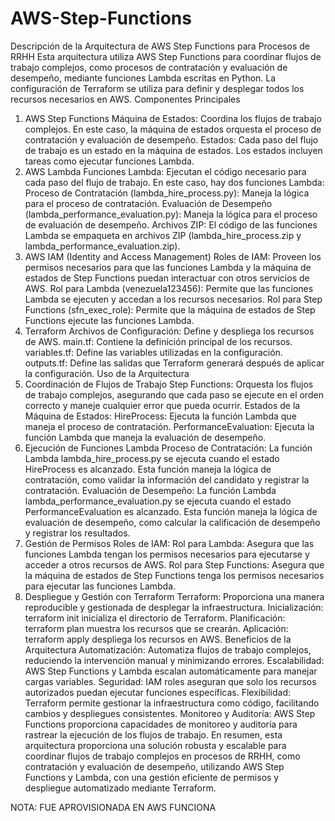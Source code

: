 # AWS-Step-Functions
Descripción de la Arquitectura de AWS Step Functions para Procesos de RRHH
Esta arquitectura utiliza AWS Step Functions para coordinar flujos de trabajo complejos, como procesos de contratación y evaluación de desempeño, mediante funciones Lambda escritas en Python. La configuración de Terraform se utiliza para definir y desplegar todos los recursos necesarios en AWS.
Componentes Principales
1. AWS Step Functions
Máquina de Estados: Coordina los flujos de trabajo complejos. En este caso, la máquina de estados orquesta el proceso de contratación y evaluación de desempeño.
Estados: Cada paso del flujo de trabajo es un estado en la máquina de estados. Los estados incluyen tareas como ejecutar funciones Lambda.
2. AWS Lambda
Funciones Lambda: Ejecutan el código necesario para cada paso del flujo de trabajo. En este caso, hay dos funciones Lambda:
Proceso de Contratación (lambda_hire_process.py): Maneja la lógica para el proceso de contratación.
Evaluación de Desempeño (lambda_performance_evaluation.py): Maneja la lógica para el proceso de evaluación de desempeño.
Archivos ZIP: El código de las funciones Lambda se empaqueta en archivos ZIP (lambda_hire_process.zip y lambda_performance_evaluation.zip).
3. AWS IAM (Identity and Access Management)
Roles de IAM: Proveen los permisos necesarios para que las funciones Lambda y la máquina de estados de Step Functions puedan interactuar con otros servicios de AWS.
Rol para Lambda (venezuela123456): Permite que las funciones Lambda se ejecuten y accedan a los recursos necesarios.
Rol para Step Functions (sfn_exec_role): Permite que la máquina de estados de Step Functions ejecute las funciones Lambda.
4. Terraform
Archivos de Configuración: Define y despliega los recursos de AWS.
main.tf: Contiene la definición principal de los recursos.
variables.tf: Define las variables utilizadas en la configuración.
outputs.tf: Define las salidas que Terraform generará después de aplicar la configuración.
Uso de la Arquitectura
1. Coordinación de Flujos de Trabajo
Step Functions: Orquesta los flujos de trabajo complejos, asegurando que cada paso se ejecute en el orden correcto y maneje cualquier error que pueda ocurrir.
Estados de la Máquina de Estados:
HireProcess: Ejecuta la función Lambda que maneja el proceso de contratación.
PerformanceEvaluation: Ejecuta la función Lambda que maneja la evaluación de desempeño.
2. Ejecución de Funciones Lambda
Proceso de Contratación:
La función Lambda lambda_hire_process.py se ejecuta cuando el estado HireProcess es alcanzado.
Esta función maneja la lógica de contratación, como validar la información del candidato y registrar la contratación.
Evaluación de Desempeño:
La función Lambda lambda_performance_evaluation.py se ejecuta cuando el estado PerformanceEvaluation es alcanzado.
Esta función maneja la lógica de evaluación de desempeño, como calcular la calificación de desempeño y registrar los resultados.
3. Gestión de Permisos
Roles de IAM:
Rol para Lambda: Asegura que las funciones Lambda tengan los permisos necesarios para ejecutarse y acceder a otros recursos de AWS.
Rol para Step Functions: Asegura que la máquina de estados de Step Functions tenga los permisos necesarios para ejecutar las funciones Lambda.
4. Despliegue y Gestión con Terraform
Terraform: Proporciona una manera reproducible y gestionada de desplegar la infraestructura.
Inicialización: terraform init inicializa el directorio de Terraform.
Planificación: terraform plan muestra los recursos que se crearán.
Aplicación: terraform apply despliega los recursos en AWS.
Beneficios de la Arquitectura
Automatización: Automatiza flujos de trabajo complejos, reduciendo la intervención manual y minimizando errores.
Escalabilidad: AWS Step Functions y Lambda escalan automáticamente para manejar cargas variables.
Seguridad: IAM roles aseguran que solo los recursos autorizados puedan ejecutar funciones específicas.
Flexibilidad: Terraform permite gestionar la infraestructura como código, facilitando cambios y despliegues consistentes.
Monitoreo y Auditoría: AWS Step Functions proporciona capacidades de monitoreo y auditoría para rastrear la ejecución de los flujos de trabajo.
En resumen, esta arquitectura proporciona una solución robusta y escalable para coordinar flujos de trabajo complejos en procesos de RRHH, como contratación y evaluación de desempeño, utilizando AWS Step Functions y Lambda, con una gestión eficiente de permisos y despliegue automatizado mediante Terraform.

NOTA: FUE APROVISIONADA EN AWS FUNCIONA
